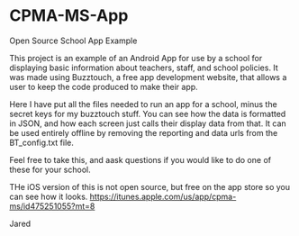 CPMA-MS-App
===========

Open Source School App Example

This project is an example of an Android App for use by a school for displaying basic information about teachers, staff, and school policies. It was made using Buzztouch, a free app development website, that allows a user to keep the code produced to make their app.

Here I have put all the files needed to run an app for a school, minus the secret keys for my buzztouch stuff. You can see how the data is formatted in JSON, and how each screen just calls their display data from that. It can be used entirely offline by removing the reporting and data urls from the BT_config.txt file.

Feel free to take this, and aask questions if you would like to do one of these for your school.

THe iOS version of this is not open source, but free on the app store so you can see how it looks. https://itunes.apple.com/us/app/cpma-ms/id475251055?mt=8

Jared
